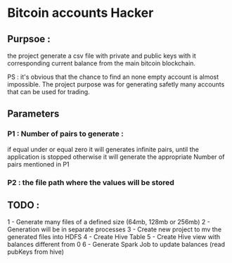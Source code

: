 # Bitcoin accounts Hacker

## Purpsoe : 

the project generate a csv file with private and public keys with it corresponding current balance from the main bitcoin blockchain.

PS : it's obvious that the chance to find an none empty account is almost impossible. The project purpose was for generating safetly many accounts that can be used for trading.

## Parameters
### P1 : Number of pairs to generate :
if equal under or equal zero it will generates infinite pairs, until the application is stopped
otherwise it will generate the appropriate Number of pairs mentioned in P1

### P2 : the file path where the values will be stored


## TODO : 
1 - Generate many files of a defined size (64mb, 128mb or 256mb)
2 - Generation will be in separate processes
3 - Create new project to mv the generated files into HDFS
4 - Create Hive Table
5 - Create Hive view with balances different from 0
6 - Generate Spark Job to update balances (read pubKeys from hive)

